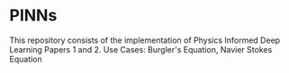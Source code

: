 # PINNs

This repository consists of the implementation of Physics Informed Deep Learning Papers 1 and 2.
Use Cases: Burgler's Equation, Navier Stokes Equation
